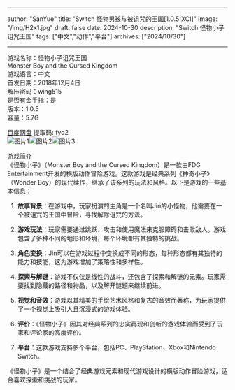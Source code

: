 
---
author: "SanYue"
title: "Switch 怪物男孩与被诅咒的王国[1.0.5|XCI]"
image: "/img/H2x1.jpg"
draft: false
date: 2024-10-30
description: "Switch 怪物小子诅咒王国"
tags: ["中文","动作","平台"]
archives: ["2024/10/30"]

---

游戏名称：怪物小子诅咒王国   
Monster Boy and the Cursed Kingdom    
游戏语言：中文  
首发日期：2018年12月4日  
解压密码：wing515  
是否有金手指：是  
版本：1.0.5   
容量：5.7G

[百度网盘](https://pan.baidu.com/s/172uXxTCgNmQyH-BpKn_5LA) 提取码: fyd2  
![图片1](/img/00b972a30d1d.jpg)![图片2](/img/502b9108e2604.jpg)![图片3](/img/5b187c5a2b732.jpg)  

游戏简介  
《怪物小子》（Monster Boy and the Cursed Kingdom）是一款由FDG Entertainment开发的横版动作冒险游戏。这款游戏是经典系列《神奇小子》（Wonder Boy）的现代续作，继承了该系列的玩法和风格。以下是游戏的一些基本信息：

1. **故事背景**：在游戏中，玩家扮演的主角是一个名叫Jin的小怪物，他需要在一个被诅咒的王国中冒险，寻找解除诅咒的方法。

2. **游戏玩法**：玩家需要通过跳跃、攻击和使用魔法来克服障碍和击败敌人。游戏包含了多种不同的地形和环境，每个环境都有其独特的挑战。

3. **角色变换**：Jin可以在游戏过程中变换成不同的形态，每种形态都有其独特的能力和技能，这为游戏增加了策略性和多样性。

4. **探索与解谜**：游戏不仅仅是线性的战斗，还包含了探索和解谜的元素。玩家需要找到隐藏的路径和物品，以及解开谜题来继续前进。

5. **视觉和音效**：游戏以其精美的手绘艺术风格和复古的音效而著称，为玩家提供了一个视觉上吸引人且沉浸式的游戏体验。

6. **评价**：《怪物小子》因其对经典系列的忠实再现和创新的游戏体验而受到了玩家和评论家的高度评价。

7. **平台**：这款游戏支持多个平台，包括PC、PlayStation、Xbox和Nintendo Switch。

《怪物小子》是一个结合了经典游戏元素和现代游戏设计的横版动作冒险游戏，适合喜欢探索和挑战的玩家。
